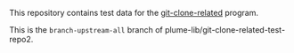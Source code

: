 This repository contains test data for the
[git-clone-related](https://github.com/plume-lib/plume-scripts/blob/master/git-clone-related)
program.

This is the `branch-upstream-all` branch of plume-lib/git-clone-related-test-repo2.
